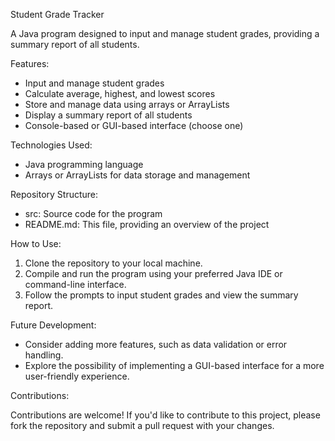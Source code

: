 Student Grade Tracker

A Java program designed to input and manage student grades, providing a summary report of all students.

Features:

- Input and manage student grades
- Calculate average, highest, and lowest scores
- Store and manage data using arrays or ArrayLists
- Display a summary report of all students
- Console-based or GUI-based interface (choose one)

Technologies Used:

- Java programming language
- Arrays or ArrayLists for data storage and management

Repository Structure:

- src: Source code for the program
- README.md: This file, providing an overview of the project

How to Use:

1. Clone the repository to your local machine.
2. Compile and run the program using your preferred Java IDE or command-line interface.
3. Follow the prompts to input student grades and view the summary report.

Future Development:

- Consider adding more features, such as data validation or error handling.
- Explore the possibility of implementing a GUI-based interface for a more user-friendly experience.

Contributions:

Contributions are welcome! If you'd like to contribute to this project, please fork the repository and submit a pull request with your changes.
